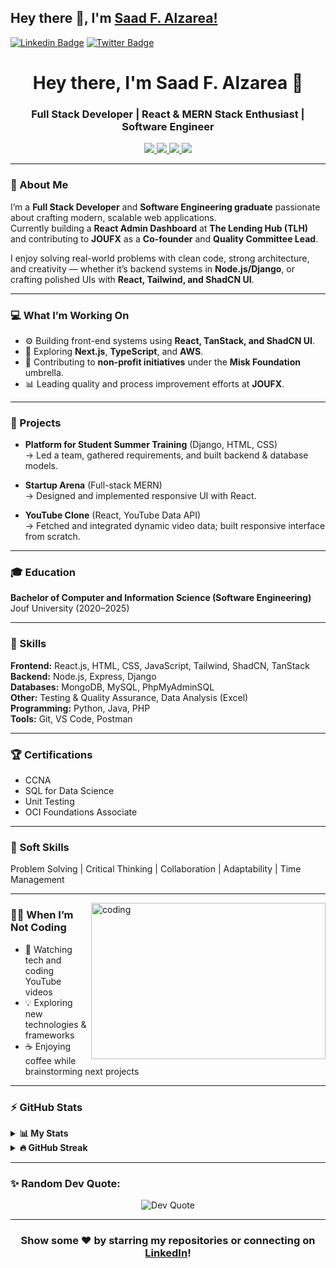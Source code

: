 ## Hey there 👋, I'm [Saad F. Alzarea!](https://github.com/iampavangandhi/)


[![Linkedin Badge](https://img.shields.io/badge/-LinkedIn-0e76a8?style=flat-square&logo=Linkedin&logoColor=white)](https://linkedin.com/in/saad-f-alzarea-866a61305)
[![Twitter Badge](https://img.shields.io/badge/-Twitter-00acee?style=flat-square&logo=Twitter&logoColor=white)](https://x.com/swe_salzarea?s=11&t=MXwYyz4jwVWD9_fM56RzCw)

<h1 align="center">Hey there, I'm Saad F. Alzarea 👋</h1>
<h3 align="center">Full Stack Developer | React & MERN Stack Enthusiast | Software Engineer</h3>

<p align="center">
  <a href="mailto:sfalzarea@gmail.com">
    <img src="https://img.shields.io/badge/-Email-D14836?style=flat-square&logo=Gmail&logoColor=white" />
  </a>
  <a href="https://linkedin.com/in/saad-f-alzarea-866a61305">
    <img src="https://img.shields.io/badge/-LinkedIn-0e76a8?style=flat-square&logo=Linkedin&logoColor=white" />
  </a>
  <a href="https://x.com/swe_salzarea?s=11&t=MXwYyz4jwVWD9_fM56RzCw">
    <img src="https://img.shields.io/badge/-Twitter-00acee?style=flat-square&logo=Twitter&logoColor=white" />
  </a>
  <a href="tel:+966507893317">
    <img src="https://img.shields.io/badge/-Phone-25D366?style=flat-square&logo=WhatsApp&logoColor=white" />
  </a>
</p>

---

### 🚀 About Me

I’m a **Full Stack Developer** and **Software Engineering graduate** passionate about crafting modern, scalable web applications.  
Currently building a **React Admin Dashboard** at **The Lending Hub (TLH)** and contributing to **JOUFX** as a **Co-founder** and **Quality Committee Lead**.

I enjoy solving real-world problems with clean code, strong architecture, and creativity — whether it’s backend systems in **Node.js/Django**, or crafting polished UIs with **React, Tailwind, and ShadCN UI**.

---

### 💻 What I’m Working On

- ⚙️ Building front-end systems using **React, TanStack, and ShadCN UI**.  
- 🌱 Exploring **Next.js**, **TypeScript**, and **AWS**.  
- 🤝 Contributing to **non-profit initiatives** under the **Misk Foundation** umbrella.  
- 📊 Leading quality and process improvement efforts at **JOUFX**.

---

### 🧩 Projects

- **Platform for Student Summer Training** (Django, HTML, CSS)  
  → Led a team, gathered requirements, and built backend & database models.  

- **Startup Arena** (Full-stack MERN)  
  → Designed and implemented responsive UI with React.  

- **YouTube Clone** (React, YouTube Data API)  
  → Fetched and integrated dynamic video data; built responsive interface from scratch.

---

### 🎓 Education

**Bachelor of Computer and Information Science (Software Engineering)**  
Jouf University (2020–2025)

---

### 🧠 Skills

**Frontend:** React.js, HTML, CSS, JavaScript, Tailwind, ShadCN, TanStack  
**Backend:** Node.js, Express, Django  
**Databases:** MongoDB, MySQL, PhpMyAdminSQL  
**Other:** Testing & Quality Assurance, Data Analysis (Excel)  
**Programming:** Python, Java, PHP  
**Tools:** Git, VS Code, Postman

---

### 🏆 Certifications

- CCNA  
- SQL for Data Science  
- Unit Testing  
- OCI Foundations Associate  

---

### 💬 Soft Skills

Problem Solving | Critical Thinking | Collaboration | Adaptability | Time Management  

---

<img align="right" height="250" width="375" alt="coding" src="https://raw.githubusercontent.com/iampavangandhi/iampavangandhi/master/gifs/coder.gif" />

### 🧑‍💻 When I’m Not Coding

- 🎥 Watching tech and coding YouTube videos  
- 💡 Exploring new technologies & frameworks  
- ☕ Enjoying coffee while brainstorming next projects  

---

### ⚡ GitHub Stats

<details>
  <summary><b>📊 My Stats</b></summary>

  <img height="180em" src="https://github-readme-stats.vercel.app/api?username=SaadAlzarea&show_icons=true&hide_border=true&count_private=true&include_all_commits=true" />
  <img height="180em" src="https://github-readme-stats.vercel.app/api/top-langs/?username=SaadAlzarea&layout=compact&langs_count=8&hide_border=true" />
</details>

<details>
  <summary><b>🔥 GitHub Streak</b></summary>
  <img height="180em" src="https://github-readme-streak-stats.herokuapp.com/?user=SaadAlzarea&hide_border=true" />
</details>

---

<h3 align="left">✨ Random Dev Quote:</h3>
<p align="center">
  <img src="https://quotes-github-readme.vercel.app/api?type=horizontal&theme=dark" alt="Dev Quote" />
</p>

---

<div align="center">

### Show some ❤️ by starring my repositories or connecting on [LinkedIn](https://www.linkedin.com/in/Saad-F-Alzarea)!

</div>

